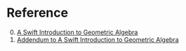 # Reference

0. [A Swift Introduction to Geometric Algebra](https://www.youtube.com/watch?v=60z_hpEAtD8)
0. [Addendum to A Swift Introduction to Geometric Algebra](https://www.youtube.com/watch?v=0bOiy0HVMqA)

